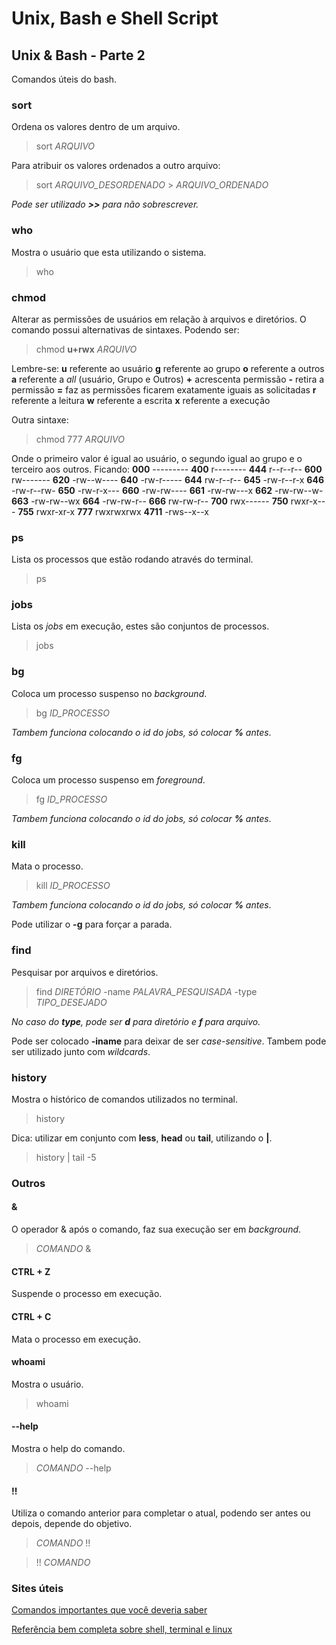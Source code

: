 # Unix, Bash e Shell Script

## Unix & Bash - Parte 2

Comandos úteis do bash.

### sort

Ordena os valores dentro de um arquivo.

> sort *ARQUIVO*

Para atribuir os valores ordenados a outro arquivo:

> sort *ARQUIVO_DESORDENADO* > *ARQUIVO_ORDENADO*

*Pode ser utilizado **>>** para não sobrescrever.*

### who

Mostra o usuário que esta utilizando o sistema.

> who

### chmod

Alterar as permissões de usuários em relação à arquivos e diretórios. O comando possui alternativas de sintaxes. Podendo ser:

> chmod **u+rwx** *ARQUIVO*

Lembre-se:
    **u** referente ao usuário
    **g** referente ao grupo
    **o** referente a outros
    **a** referente a *all* (usuário, Grupo e Outros)
    **+** acrescenta permissão
    **-** retira a permissão
    **=** faz as permissões ficarem exatamente iguais as solicitadas
    **r** referente a leitura
    **w** referente a escrita
    **x** referente a execução

Outra sintaxe:

> chmod 777 *ARQUIVO*

Onde o primeiro valor é igual ao usuário, o segundo igual ao grupo e o terceiro aos outros. Ficando:
    **000**	---------
    **400**	r--------
    **444**	r--r--r--
    **600**	rw-------
    **620**	-rw--w----
    **640**	-rw-r-----
    **644**	rw-r--r--
    **645**	-rw-r--r-x
    **646**	-rw-r--rw-
    **650**	-rw-r-x---
    **660**	-rw-rw----
    **661**	-rw-rw---x
    **662**	-rw-rw--w-
    **663**	-rw-rw--wx
    **664**	-rw-rw-r--
    **666**	rw-rw-r--
    **700**	rwx------
    **750**	rwxr-x---
    **755**	rwxr-xr-x
    **777**	rwxrwxrwx
    **4711**	-rws--x--x

### ps

Lista os processos que estão rodando através do terminal.

> ps

### jobs

Lista os *jobs* em execução, estes são conjuntos de processos.

> jobs

### bg

Coloca um processo suspenso no *background*.

> bg *ID_PROCESSO*

*Tambem funciona colocando o id do jobs, só colocar **%** antes*.

### fg

Coloca um processo suspenso em *foreground*.

> fg *ID_PROCESSO*

*Tambem funciona colocando o id do jobs, só colocar **%** antes*.

### kill

Mata o processo.

> kill *ID_PROCESSO*

*Tambem funciona colocando o id do jobs, só colocar **%** antes*.

Pode utilizar o **-g** para forçar a parada.

### find

Pesquisar por arquivos e diretórios.

> find *DIRETÓRIO* -name *PALAVRA_PESQUISADA* -type *TIPO_DESEJADO*

*No caso do **type**, pode ser **d** para diretório e **f** para arquivo.* 

Pode ser colocado **-iname** para deixar de ser *case-sensitive*. Tambem pode ser utilizado junto com *wildcards*.

### history

Mostra o histórico de comandos utilizados no terminal.

> history

Dica: utilizar em conjunto com **less**, **head** ou **tail**, utilizando o **|**.

> history | tail -5

### Outros

#### &

O operador & após o comando, faz sua execução ser em *background*.

> *COMANDO* &

#### CTRL + Z

Suspende o processo em execução.

#### CTRL + C

Mata o processo em execução.

#### whoami

Mostra o usuário.

> whoami

#### --help

Mostra o help do comando.

> *COMANDO* --help

#### !!

Utiliza o comando anterior para completar o atual, podendo ser antes ou depois, depende do objetivo.

> *COMANDO* !!

> !! *COMANDO*

### Sites úteis

[Comandos importantes que você deveria saber](https://www.howtogeek.com/412055/37-important-linux-commands-you-should-know/)

[Referência bem completa sobre shell, terminal e linux](http://linuxcommand.org/index.php)
